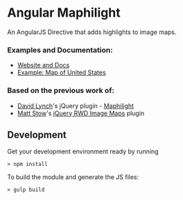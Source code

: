 # Angular Maphilight
An AngularJS Directive that adds highlights to image maps.

[Example 2 in the docs]: https://cdn-images-1.medium.com/max/800/1*NyFdxMXz9E2iDdinzMh-LQ.png

### Examples and Documentation:
- [Website and Docs](http://abdallamohamed.github.io/Angular-Maphilight/)
- [Example: Map of United States](http://abdallamohamed.github.io/Angular-Maphilight/#/Example2)

### Based on the previous work of:
- [David Lynch](https://github.com/kemayo)'s jQuery plugin - [Maphilight](https://github.com/kemayo/maphilight)
- [Matt Stow](https://github.com/stowball)'s [jQuery RWD Image Maps](https://github.com/stowball/jQuery-rwdImageMaps) plugin

Development
-----------

Get your development environment ready by running

``> npm install``

To build the module and generate the JS files:

``> gulp build``

